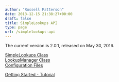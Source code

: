 ```yaml
---
author: "Russell Patterson"
date: 2013-12-15 21:38:27+00:00
draft: false
title: SimpleLookups API
type: page
url: /simplelookups-api
---
```


The current version is 2.0.1, released on May 30, 2016.

[SimpleLookups Class](/simplelookups-api/simplelookups/)  
[LookupManager Class](/simplelookups-api/lookupmanager/)  
[Configuration Files](/simplelookups-api/configuration-files/)  

[Getting Started - Tutorial](/simplelookups-api/simplelookups-tutorial/)  
